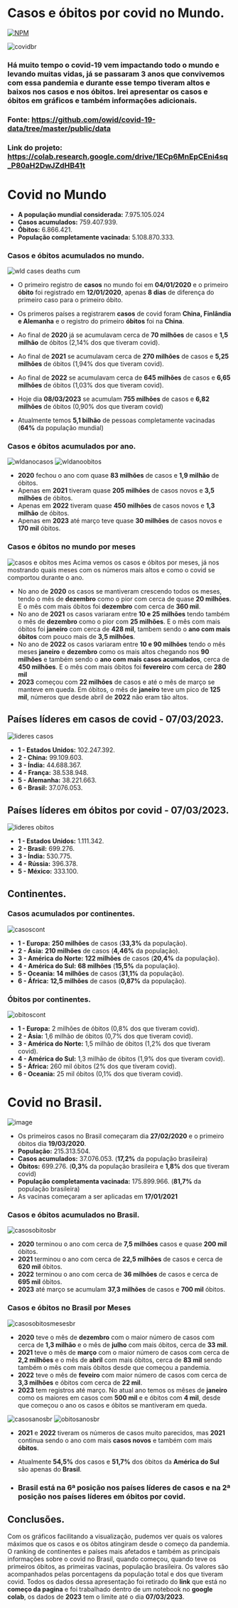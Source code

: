 # Casos e óbitos por covid no Mundo.

[![NPM](https://img.shields.io/npm/l/react)](https://github.com/Piternicolas/Covid/blob/main/license) 

![covidbr](https://user-images.githubusercontent.com/124289899/223878835-fc6849f0-dc92-4db8-8018-b806ca9b5703.png)

### Há muito tempo o covid-19 vem impactando todo o mundo e levando muitas vidas, já se passaram 3 anos que convivemos com essa pandemia e durante esse tempo tiveram altos e baixos nos casos e nos óbitos. Irei apresentar os casos e óbitos em gráficos e também informações adicionais.

### Fonte: https://github.com/owid/covid-19-data/tree/master/public/data

### Link do projeto: https://colab.research.google.com/drive/1ECp6MnEpCEni4sq_P80aH2DwJZdHB41t

# Covid no Mundo

* **A população mundial considerada:** 7.975.105.024
* **Casos acumulados:** 759.407.939.
* **Óbitos:** 6.866.421.
* **População completamente vacinada:** 5.108.870.333.

### Casos e óbitos acumulados no mundo.
![wld cases deaths cum](https://user-images.githubusercontent.com/124289899/223892717-32fe8c6f-aa33-4178-ac61-7622b45fda26.png)

* O primeiro registro de **casos** no mundo foi em **04/01/2020** e o primeiro **óbito** foi registrado em **12/01/2020**, apenas **8 dias** de diferença do primeiro caso para o primeiro óbito.
* Os primeros países a registrarem **casos** de covid foram **China, Finlândia e Alemanha** e o registro do primeiro **óbitos** foi na **China**.
* Ao final de **2020** já se acumulavam cerca de **70 milhões** de casos e **1,5 milhão** de óbitos (2,14% dos que tiveram covid).
* Ao final de **2021** se acumulavam cerca de **270 milhões** de casos e **5,25 milhões** de óbitos (1,94% dos que tiveram covid).
* Ao final de **2022** se acumulavam cerca de **645 milhões** de casos e **6,65 milhões** de óbitos (1,03% dos que tiveram covid).
* Hoje dia **08/03/2023** se acumulam **755 milhões** de casos e **6,82 milhões** de óbitos (0,90% dos que tiveram covid)

* Atualmente temos **5,1 bilhão** de pessoas completamente vacinadas (**64%** da população mundial)

### Casos e óbitos acumulados por ano.
![wldanocasos](https://user-images.githubusercontent.com/124289899/224578986-1fc93567-56d8-410a-bffb-49cc9ecf5a78.png)
![wldanoobitos](https://user-images.githubusercontent.com/124289899/224579602-1121ebd8-9eb3-47a2-afbb-3b432ae5c328.png)
* **2020** fechou o ano com quase **83 milhões** de casos e **1,9 milhão** de óbitos.
* Apenas em **2021** tiveram quase **205 milhões** de casos novos e **3,5 milhões** de óbitos.
* Apenas em **2022** tiveram quase **450 milhões** de casos novos e **1,3 milhão** de óbitos.
* Apenas em **2023** até março teve quase **30 milhões** de casos novos e **170 mil** óbitos.

### Casos e óbitos no mundo por meses
![casos e obitos mes](https://user-images.githubusercontent.com/124289899/224444650-75d56459-5409-4f94-8c32-24403521acf4.png)
Acima vemos os casos e óbitos por meses, já nos mostrando quais meses com os números mais altos e como o covid se comportou durante o ano.

* No ano de **2020** os casos se mantiveram crescendo todos os meses, tendo o mês de **dezembro** como o pior com cerca de quase **20 milhões**. E o mês com mais óbitos foi **dezembro** com cerca de **360 mil**.
* No ano de **2021** os casos variaram entre **10 e 25 milhões** tendo também o mês de **dezembro** como o pior com **25 milhões**. E o mês com mais óbitos foi **janeiro** com cerca de **428 mil**, tambem sendo o **ano com mais óbitos** com pouco mais de **3,5 milhões**.
* No ano de **2022** os casos variaram entre **10 e 90 milhões** tendo o mês meses **janeiro** e **dezembro** como os mais altos chegando nos **90 milhões** e também sendo o **ano com mais casos acumulados**, cerca de **450 milhões**. E o mês com mais óbitos foi **fevereiro** com cerca de **280 mil**
* **2023** começou com **22 milhões** de casos e até o mês de março se manteve em queda. Em óbitos, o mês de **janeiro** teve um pico de **125 mil**, números que desde abril de **2022** não eram tão altos.

## Países líderes em casos de covid - 07/03/2023.
![lideres casos](https://user-images.githubusercontent.com/124289899/224871901-db2d673b-d9d8-4d6d-b27f-d629a1ec9864.png)
* **1 - Estados Unidos:** 102.247.392.
* **2 - China:** 99.109.603.
* **3 - Índia:** 44.688.367.
* **4 - França:** 38.538.948.
* **5 - Alemanha:** 38.221.663.
* **6 - Brasil:** 37.076.053.

## Países líderes em óbitos por covid - 07/03/2023.
![lideres obitos](https://user-images.githubusercontent.com/124289899/224872036-92d2d38f-2999-4e39-ba6f-f66676d4172b.png)
* **1 - Estados Unidos:** 1.111.342.
* **2 - Brasil:** 699.276.
* **3 - Índia:** 530.775.
* **4 - Rússia:** 396.378.
* **5 - México:** 333.100.

## Continentes.

### Casos acumulados por continentes.
![casoscont](https://user-images.githubusercontent.com/124289899/224581533-5874294b-9399-4210-9e18-682e39b69078.png)
* **1 - Europa:** **250 milhões** de casos (**33,3%** da população).
* **2 - Ásia:** **210 milhões** de casos (**4,46%** da população).
* **3 - América do Norte:** **122 milhões** de casos (**20,4%** da população).
* **4 - América do Sul:** **68 milhões** (**15,5%** da população).
* **5 - Oceania:** **14 milhões** de casos (**31,1%** da população).
* **6 - África:** **12,5 milhões** de casos (**0,87%** da população).

### Óbitos por continentes.
![obitoscont](https://user-images.githubusercontent.com/124289899/224581670-973f5a16-e22b-4cec-ab8d-8c8bd952e1fe.png)
* **1 - Europa:** 2 milhões de óbitos (0,8% dos que tiveram covid).
* **2 - Ásia:** 1,6 milhão de óbitos (0,7% dos que tiveram covid).
* **3 - América do Norte:** 1,5 milhão de óbitos (1,2% dos que tiveram covid).
* **4 - América do Sul:** 1,3 milhão de óbitos (1,9% dos que tiveram covid).
* **5 - África:** 260 mil óbitos (2% dos que tiveram covid).
* **6 - Oceania:** 25 mil óbitos (0,1% dos que tiveram covid).

# Covid no Brasil.
![image](https://user-images.githubusercontent.com/124289899/224585053-8080721c-b621-441e-83f6-fc361645e2e8.png)
* Os primeiros casos no Brasil começaram dia **27/02/2020** e o primeiro óbitos dia **19/03/2020**.
* **População:** 215.313.504.
* **Casos acumulados:** 37.076.053. (**17,2%** da população brasileira)
* **Óbitos:** 699.276. (**0,3%** da população brasileira e **1,8%** dos que tiveram covid)
* **População completamenta vacinada:** 175.899.966. (**81,7%** da população brasileira)
* As vacinas começaram a ser aplicadas em **17/01/2021**

### Casos e óbitos acumulados no Brasil.
![casosobitosbr](https://user-images.githubusercontent.com/124289899/224584812-2acdc27a-fb67-4673-9785-b378c21e92d9.png)
* **2020** terminou o ano com cerca de **7,5 milhões** casos e quase **200 mil** óbitos.
* **2021** terminou o ano com cerca de **22,5 milhões** de casos e cerca de **620 mil** óbitos.
* **2022** terminou o ano com cerca de **36 milhões** de casos e cerca de **695 mil** óbitos.
* **2023** até março se acumulam **37,3 milhões** de casos e **700 mil** óbitos.

### Casos e óbitos no Brasil por Meses
![casosobitosmesesbr](https://user-images.githubusercontent.com/124289899/224691433-de960971-134b-4581-bffe-6b6ac4e398e0.png)
* **2020** teve o mês de **dezembro** com o maior número de casos com cerca de **1,3 milhão** e o mês de **julho** com mais óbitos, cerca de **33 mil**.
* **2021** teve o mês de **março** com o maior número de casos com cerca de **2,2 milhões** e o mês de **abril** com mais óbitos, cerca de **83 mil** sendo também o mês com mais óbitos desde que começou a pandemia.
* **2022** teve o mês de **feveiro** com maior número de casos com cerca de **3,3 milhões** e óbitos com cerca de **22 mil**.
* **2023** tem registros até março. No atual ano temos os mêses de **janeiro** como os maiores em casos com **500 mil** e e óbitos com **4 mil**, desde que começou o ano os casos e óbitos se mantiveram em queda.

![casosanosbr](https://user-images.githubusercontent.com/124289899/225031971-3fd4e46e-d0d9-48b4-9905-af087304d35c.png)
![obitosanosbr](https://user-images.githubusercontent.com/124289899/225032029-c801af56-b413-4db5-90bd-dc0266c69be2.png)

* **2021** e **2022** tiveram os números de casos muito parecidos, mas **2021** continua sendo o ano com mais **casos novos** e também com mais **óbitos**.
* Atualmente **54,5%** dos casos e **51,7%** dos óbitos da **América do Sul** são apenas do **Brasil**.

* ### **Brasil** está na **6ª** posição nos países líderes de casos e na **2ª** posição nos países líderes em óbitos por covid.

## Conclusões.
Com os gráficos facilitando a visualização, pudemos ver quais os valores máximos que os casos e os óbitos atingiram desde o começo da pandemia. O ranking de continentes e países mais afetados e também as principais informações sobre o covid no Brasil, quando começou, quando teve os primeiros óbitos, as primeiras vacinas, população brasileira. Os valores são acompanhados pelas porcentagens da população total e dos que tiveram covid.
Todos os dados dessa apresentação foi retirado do **link** que está no **começo da pagina** e foi trabalhado dentro de um notebook no **google colab**, os dados de **2023** tem o limite até o dia **07/03/2023**.



